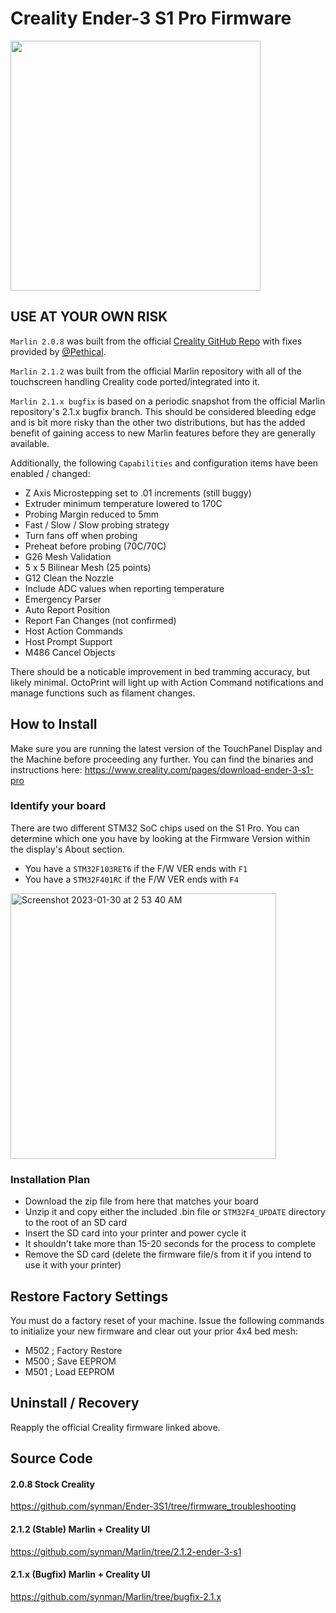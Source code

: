 # Creality Ender-3 S1 Pro Firmware

<img width=400px src="https://user-images.githubusercontent.com/1299716/215980417-d70e84ea-0a16-4c25-bdba-8985cca5c6c9.png"/>

## USE AT YOUR OWN RISK ##

`Marlin 2.0.8` was built from the official <a href="https://github.com/CrealityOfficial/Ender-3S1/tree/s1_pro">Creality GitHub Repo</a> with fixes provided by <a href="https://github.com/Pethical">@Pethical</a>. 

`Marlin 2.1.2` was built from the official Marlin repository with all of the touchscreen handling Creality code ported/integrated into it.

`Marlin 2.1.x bugfix` is based on a periodic snapshot from the official Marlin repository's 2.1.x bugfix branch.  This should be considered bleeding edge and is bit more risky than the other two distributions, but has the added benefit of gaining access to new Marlin features before they are generally available.

Additionally, the following `Capabilities` and configuration items have been enabled / changed:

- Z Axis Microstepping set to .01 increments (still buggy)
- Extruder minimum temperature lowered to 170C
- Probing Margin reduced to 5mm
- Fast / Slow / Slow probing strategy
- Turn fans off when probing
- Preheat before probing (70C/70C)
- G26 Mesh Validation
- 5 x 5 Bilinear Mesh (25 points)
- G12 Clean the Nozzle
- Include ADC values when reporting temperature
- Emergency Parser
- Auto Report Position
- Report Fan Changes (not confirmed)
- Host Action Commands
- Host Prompt Support
- M486 Cancel Objects

There should be a noticable improvement in bed tramming accuracy, but likely minimal.  OctoPrint will light up with Action Command notifications and manage functions such as filament changes.  

## How to Install
Make sure you are running the latest version of the TouchPanel Display and the Machine before proceeding any further.  You can find the binaries and instructions here:  https://www.creality.com/pages/download-ender-3-s1-pro

### Identify your board
There are two different STM32 SoC chips used on the S1 Pro.  You can determine which one you have by looking at the Firmware Version within the display's About section.

- You have a `STM32F103RET6` if the F/W VER ends with `F1`
- You have a `STM32F401RC` if the F/W VER ends with `F4`

<img width="425" alt="Screenshot 2023-01-30 at 2 53 40 AM" src="https://user-images.githubusercontent.com/1299716/215419703-a4404966-8fa1-478c-ab97-1250666bcc03.png">

### Installation Plan
- Download the zip file from here that matches your board
- Unzip it and copy either the included .bin file or `STM32F4_UPDATE` directory to the root of an SD card
- Insert the SD card into your printer and power cycle it
- It shouldn't take more than 15-20 seconds for the process to complete
- Remove the SD card (delete the firmware file/s from it if you intend to use it with your printer)

## Restore Factory Settings
You must do a factory reset of your machine.  Issue the following commands to initialize your new firmware and clear out your prior 4x4 bed mesh:

- M502 ; Factory Restore
- M500 ; Save EEPROM
- M501 ; Load EEPROM

## Uninstall / Recovery
Reapply the official Creality firmware linked above.


## Source Code
#### 2.0.8 Stock Creality
https://github.com/synman/Ender-3S1/tree/firmware_troubleshooting
#### 2.1.2 (Stable) Marlin + Creality UI
https://github.com/synman/Marlin/tree/2.1.2-ender-3-s1
#### 2.1.x (Bugfix) Marlin + Creality UI
https://github.com/synman/Marlin/tree/bugfix-2.1.x
